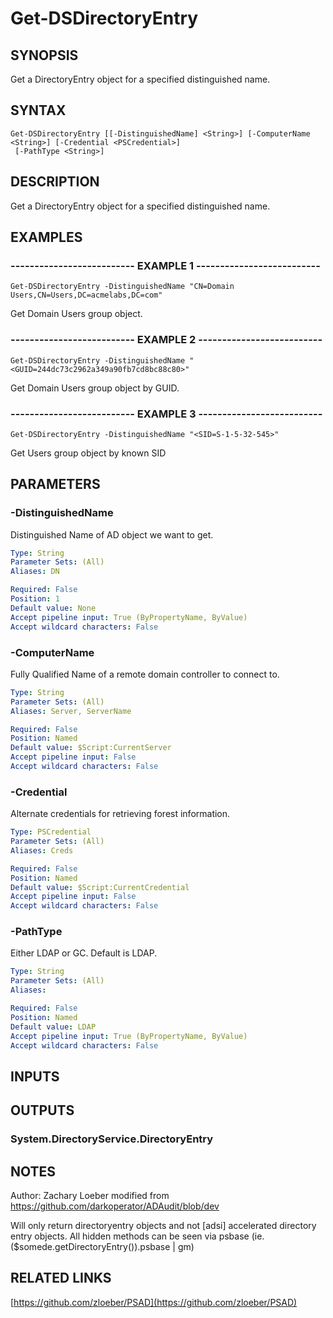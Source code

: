 ﻿---
external help file: PSAD-help.xml
online version: https://github.com/zloeber/PSAD
schema: 2.0.0
---

# Get-DSDirectoryEntry

## SYNOPSIS
Get a DirectoryEntry object for a specified distinguished name.

## SYNTAX

```
Get-DSDirectoryEntry [[-DistinguishedName] <String>] [-ComputerName <String>] [-Credential <PSCredential>]
 [-PathType <String>]
```

## DESCRIPTION
Get a DirectoryEntry object for a specified distinguished name.

## EXAMPLES

### -------------------------- EXAMPLE 1 --------------------------
```
Get-DSDirectoryEntry -DistinguishedName "CN=Domain Users,CN=Users,DC=acmelabs,DC=com"
```

Get Domain Users group object.

### -------------------------- EXAMPLE 2 --------------------------
```
Get-DSDirectoryEntry -DistinguishedName "<GUID=244dc73c2962a349a90fb7cd8bc88c80>"
```

Get Domain Users group object by GUID.

### -------------------------- EXAMPLE 3 --------------------------
```
Get-DSDirectoryEntry -DistinguishedName "<SID=S-1-5-32-545>"
```

Get Users group object by known SID

## PARAMETERS

### -DistinguishedName
Distinguished Name of AD object we want to get.

```yaml
Type: String
Parameter Sets: (All)
Aliases: DN

Required: False
Position: 1
Default value: None
Accept pipeline input: True (ByPropertyName, ByValue)
Accept wildcard characters: False
```

### -ComputerName
Fully Qualified Name of a remote domain controller to connect to.

```yaml
Type: String
Parameter Sets: (All)
Aliases: Server, ServerName

Required: False
Position: Named
Default value: $Script:CurrentServer
Accept pipeline input: False
Accept wildcard characters: False
```

### -Credential
Alternate credentials for retrieving forest information.

```yaml
Type: PSCredential
Parameter Sets: (All)
Aliases: Creds

Required: False
Position: Named
Default value: $Script:CurrentCredential
Accept pipeline input: False
Accept wildcard characters: False
```

### -PathType
Either LDAP or GC.
Default is LDAP.

```yaml
Type: String
Parameter Sets: (All)
Aliases: 

Required: False
Position: Named
Default value: LDAP
Accept pipeline input: True (ByPropertyName, ByValue)
Accept wildcard characters: False
```

## INPUTS

## OUTPUTS

### System.DirectoryService.DirectoryEntry

## NOTES
Author: Zachary Loeber
modified from https://github.com/darkoperator/ADAudit/blob/dev

Will only return directoryentry objects and not \[adsi\] accelerated directory entry objects.
All hidden methods can be seen via psbase (ie.
($somede.getDirectoryEntry()).psbase | gm)

## RELATED LINKS

[https://github.com/zloeber/PSAD](https://github.com/zloeber/PSAD)

